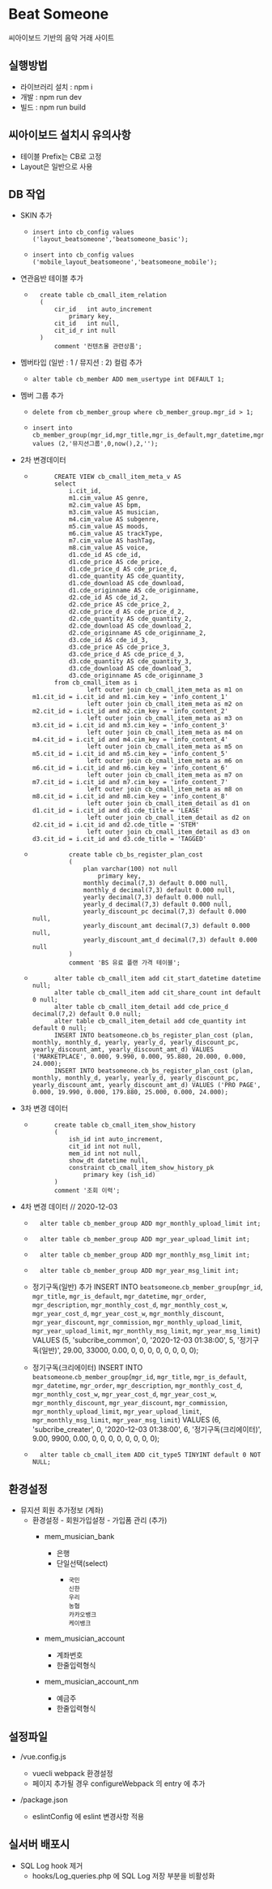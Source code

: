 Beat Someone
============

씨아이보드 기반의 음악 거래 사이트

## 실행방법

* 라이브러리 설치 : npm i
* 개발 : npm run dev
* 빌드 : npm run build

## 씨아이보드 설치시 유의사항
* 테이블 Prefix는 CB로 고정
* Layout은 일반으로 사용

## DB 작업
* SKIN 추가
    *     insert into cb_config values ('layout_beatsomeone','beatsomeone_basic');
    *     insert into cb_config values ('mobile_layout_beatsomeone','beatsomeone_mobile');
    
* 연관음반 테이블 추가
    *       create table cb_cmall_item_relation
            (
                cir_id   int auto_increment
                    primary key,
                cit_id   int null,
                cit_id_r int null
            )
                comment '컨텐츠몰 관련상품';

* 멤버타입 (일반 : 1 / 뮤지션 : 2) 컬럼 추가
    *     alter table cb_member ADD mem_usertype int DEFAULT 1;
    
* 멤버 그룹 추가
    *     delete from cb_member_group where cb_member_group.mgr_id > 1;
    *     insert into cb_member_group(mgr_id,mgr_title,mgr_is_default,mgr_datetime,mgr_order,mgr_description) values (2,'뮤지션그룹',0,now(),2,'');

* 2차 변경데이터
    *       	CREATE VIEW cb_cmall_item_meta_v AS
            	select
            	    i.cit_id,
            	    m1.cim_value AS genre,
            	    m2.cim_value AS bpm,
            	    m3.cim_value AS musician,
            	    m4.cim_value AS subgenre,
            	    m5.cim_value AS moods,
            	    m6.cim_value AS trackType,
            	    m7.cim_value AS hashTag,
            	    m8.cim_value AS voice,
            	    d1.cde_id AS cde_id,
            	    d1.cde_price AS cde_price,
            	    d1.cde_price_d AS cde_price_d,
            	    d1.cde_quantity AS cde_quantity,
            	    d1.cde_download AS cde_download,
            	    d1.cde_originname AS cde_originname,
            	    d2.cde_id AS cde_id_2,
            	    d2.cde_price AS cde_price_2,
            	    d2.cde_price_d AS cde_price_d_2,
            	    d2.cde_quantity AS cde_quantity_2,
            	    d2.cde_download AS cde_download_2,
            	    d2.cde_originname AS cde_originname_2,
            	    d3.cde_id AS cde_id_3,
            	    d3.cde_price AS cde_price_3,
            	    d3.cde_price_d AS cde_price_d_3,
            	    d3.cde_quantity AS cde_quantity_3,
            	    d3.cde_download AS cde_download_3,
            	    d3.cde_originname AS cde_originname_3
            	from cb_cmall_item as i
            	         left outer join cb_cmall_item_meta as m1 on m1.cit_id = i.cit_id and m1.cim_key = 'info_content_1'
            	         left outer join cb_cmall_item_meta as m2 on m2.cit_id = i.cit_id and m2.cim_key = 'info_content_2'
            	         left outer join cb_cmall_item_meta as m3 on m3.cit_id = i.cit_id and m3.cim_key = 'info_content_3'
            	         left outer join cb_cmall_item_meta as m4 on m4.cit_id = i.cit_id and m4.cim_key = 'info_content_4'
            	         left outer join cb_cmall_item_meta as m5 on m5.cit_id = i.cit_id and m5.cim_key = 'info_content_5'
            	         left outer join cb_cmall_item_meta as m6 on m6.cit_id = i.cit_id and m6.cim_key = 'info_content_6'
            	         left outer join cb_cmall_item_meta as m7 on m7.cit_id = i.cit_id and m7.cim_key = 'info_content_7'
            	         left outer join cb_cmall_item_meta as m8 on m8.cit_id = i.cit_id and m8.cim_key = 'info_content_8'
            	         left outer join cb_cmall_item_detail as d1 on d1.cit_id = i.cit_id and d1.cde_title = 'LEASE'
            	         left outer join cb_cmall_item_detail as d2 on d2.cit_id = i.cit_id and d2.cde_title = 'STEM'
            	         left outer join cb_cmall_item_detail as d3 on d3.cit_id = i.cit_id and d3.cde_title = 'TAGGED'

    *           	create table cb_bs_register_plan_cost
                	(
                		plan varchar(100) not null
                			primary key,
                		monthly decimal(7,3) default 0.000 null,
                		monthly_d decimal(7,3) default 0.000 null,
                		yearly decimal(7,3) default 0.000 null,
                		yearly_d decimal(7,3) default 0.000 null,
                		yearly_discount_pc decimal(7,3) default 0.000 null,
                		yearly_discount_amt decimal(7,3) default 0.000 null,
                		yearly_discount_amt_d decimal(7,3) default 0.000 null
                	)
                	comment 'BS 유료 플랜 가격 테이블';
    
    *       	alter table cb_cmall_item add cit_start_datetime datetime null;
            	alter table cb_cmall_item add cit_share_count int default 0 null;
                alter table cb_cmall_item_detail add cde_price_d decimal(7,2) default 0.0 null;
                alter table cb_cmall_item_detail add cde_quantity int default 0 null;
                INSERT INTO beatsomeone.cb_bs_register_plan_cost (plan, monthly, monthly_d, yearly, yearly_d, yearly_discount_pc, yearly_discount_amt, yearly_discount_amt_d) VALUES ('MARKETPLACE', 0.000, 9.990, 0.000, 95.880, 20.000, 0.000, 24.000);
                INSERT INTO beatsomeone.cb_bs_register_plan_cost (plan, monthly, monthly_d, yearly, yearly_d, yearly_discount_pc, yearly_discount_amt, yearly_discount_amt_d) VALUES ('PRO PAGE', 0.000, 19.990, 0.000, 179.880, 25.000, 0.000, 24.000);

* 3차 변경 데이터               
    *           create table cb_cmall_item_show_history
                (
                    ish_id int auto_increment,
                    cit_id int not null,
                    mem_id int not null,
                    show_dt datetime null,
                    constraint cb_cmall_item_show_history_pk
                        primary key (ish_id)
                )
                comment '조회 이력';

* 4차 변경 데이터 // 2020-12-03

	*		alter table cb_member_group ADD mgr_monthly_upload_limit int;
	*		alter table cb_member_group ADD mgr_year_upload_limit int;
	*		alter table cb_member_group ADD mgr_monthly_msg_limit int;
	*		alter table cb_member_group ADD mgr_year_msg_limit int;

    *   정기구독(일반) 추가
		INSERT INTO `beatsomeone`.`cb_member_group`(`mgr_id`, `mgr_title`, `mgr_is_default`, `mgr_datetime`, `mgr_order`, `mgr_description`,
		 `mgr_monthly_cost_d`, `mgr_monthly_cost_w`, `mgr_year_cost_d`, `mgr_year_cost_w`, `mgr_monthly_discount`, `mgr_year_discount`, `mgr_commission`,
		 `mgr_monthly_upload_limit`, `mgr_year_upload_limit`, `mgr_monthly_msg_limit`, `mgr_year_msg_limit`) 
		 VALUES (5, 'subcribe_common', 0, '2020-12-03 01:38:00', 5, '정기구독(일반)', 29.00, 33000, 0.00, 0, 0, 0, 0, 0, 0, 0, 0);

	*	정기구독(크리에이터)
		INSERT INTO `beatsomeone`.`cb_member_group`(`mgr_id`, `mgr_title`, `mgr_is_default`, `mgr_datetime`, `mgr_order`, `mgr_description`, 
		`mgr_monthly_cost_d`, `mgr_monthly_cost_w`, `mgr_year_cost_d`, `mgr_year_cost_w`, `mgr_monthly_discount`, `mgr_year_discount`, `mgr_commission`, 
		`mgr_monthly_upload_limit`, `mgr_year_upload_limit`, `mgr_monthly_msg_limit`, `mgr_year_msg_limit`) 
		VALUES (6, 'subcribe_creater', 0, '2020-12-03 01:38:00', 6, '정기구독(크리에이터)', 9.00, 9900, 0.00, 0, 0, 0, 0, 0, 0, 0, 0);

	*		alter table cb_cmall_item ADD cit_type5 TINYINT default 0 NOT NULL;
## 환경설정
* 뮤지션 회원 추가정보 (계좌)
    * 환경설정 - 회원가입설정 - 가입폼 관리 (추가)
        * mem_musician_bank
            * 은행
          	* 단일선택(select)
          	    *     국민
                      신한
          		      우리
          		      농협
          		      카카오뱅크
                      케이뱅크
                      
        * mem_musician_account
            * 계좌번호
            * 한줄입력형식
            
        * mem_musician_account_nm
            * 예금주
            * 한줄입력형식
            
      
## 설정파일
* /vue.config.js
    * vuecli webpack 환경설정
    * 페이지 추가될 경우 configureWebpack 의 entry 에 추가
    
* /package.json
    * eslintConfig 에 eslint 변경사항 적용

## 실서버 배포시
* SQL Log hook 제거
    * hooks/Log_queries.php 에 SQL Log 저장 부분을 비활성화 
